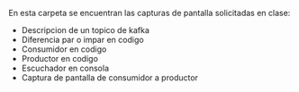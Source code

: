 En esta carpeta se encuentran las capturas de pantalla solicitadas en clase:

- Descripcion de un topico de kafka
- Diferencia par o impar en codigo
- Consumidor en codigo
- Productor en codigo
- Escuchador en consola
- Captura de pantalla de consumidor a productor
